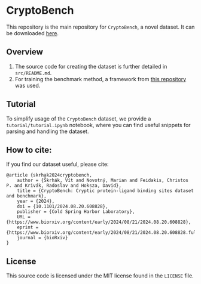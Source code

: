 # CryptoBench
This repository is the main repository for `CryptoBench`, a novel dataset. It can be downloaded [here](https://osf.io/pz4a9/).

## Overview
1. The source code for creating the dataset is further detailed in `src/README.md`.
2. For training the benchmark method, a framework from [this repository](https://github.com/skrhakv/apolo/tree/cryptobench-v2) was used.

## Tutorial
To simplify usage of the `CryptoBench` dataset, we provide a `tutorial/tutorial.ipynb` notebook, where you can find useful snippets for parsing and handling the dataset.

## How to cite:
If you find our dataset useful, please cite:
```
@article {skrhak2024cryptobench,
	author = {Škrhák, Vít and Novotný, Marian and Feidakis, Christos P. and Krivák, Radoslav and Hoksza, David},
	title = {CryptoBench: Cryptic protein-ligand binding sites dataset and benchmark},
	year = {2024},
	doi = {10.1101/2024.08.20.608828},
	publisher = {Cold Spring Harbor Laboratory},
	URL = {https://www.biorxiv.org/content/early/2024/08/21/2024.08.20.608828},
	eprint = {https://www.biorxiv.org/content/early/2024/08/21/2024.08.20.608828.full.pdf},
	journal = {bioRxiv}
}
```

## License
This source code is licensed under the MIT license found in the `LICENSE` file.
